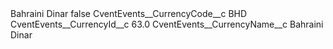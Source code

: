 <?xml version="1.0" encoding="UTF-8"?>
<CustomMetadata xmlns="http://soap.sforce.com/2006/04/metadata" xmlns:xsi="http://www.w3.org/2001/XMLSchema-instance" xmlns:xsd="http://www.w3.org/2001/XMLSchema">
    <label>Bahraini Dinar</label>
    <protected>false</protected>
    <values>
        <field>CventEvents__CurrencyCode__c</field>
        <value xsi:type="xsd:string">BHD</value>
    </values>
    <values>
        <field>CventEvents__CurrencyId__c</field>
        <value xsi:type="xsd:double">63.0</value>
    </values>
    <values>
        <field>CventEvents__CurrencyName__c</field>
        <value xsi:type="xsd:string">Bahraini Dinar</value>
    </values>
</CustomMetadata>
